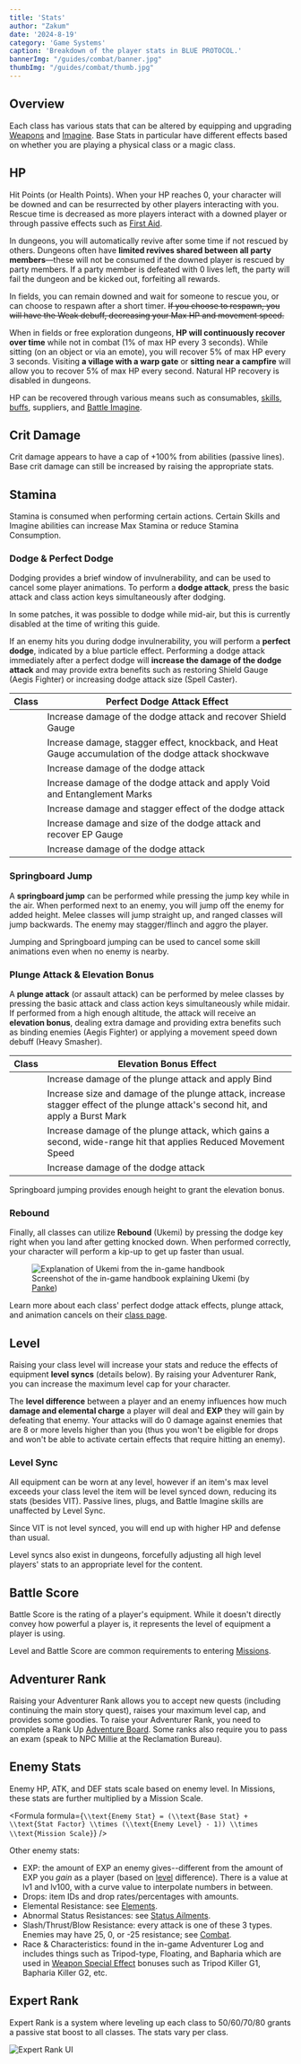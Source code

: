 ```yaml
---
title: 'Stats'
author: "Zakum"
date: '2024-8-19'
category: 'Game Systems'
caption: 'Breakdown of the player stats in BLUE PROTOCOL.'
bannerImg: "/guides/combat/banner.jpg"
thumbImg: "/guides/combat/thumb.jpg"
---
```


<script>
    import StickyNote from '$lib/components/StickyNote.svelte';
    import StatsTable from '$lib/components/guides/StatsTable.svelte';
    import BaseStatsConversionTable from '$lib/components/guides/BaseStatsConversionTable.svelte';
    import LevelDifferenceTable from '$lib/components/guides/LevelDifferenceTable.svelte';
    import StaminaConsumptionTable from "$lib/components/guides/StaminaConsumptionTable.svelte";
    import ClassIcon from "$lib/components/ClassIcon.svelte"
    import Formula from "$lib/components/guides/Formula.svelte"
    import { assetUrl } from "$lib/utils";
</script>

## Overview
Each class has various stats that can be altered by equipping and upgrading [Weapons](/guides/weapons-and-plugs) and [Imagine](/guides/imagine). Base Stats in particular have different effects based on whether you are playing a physical class or a magic class.

<StatsTable />

## HP
Hit Points (or Health Points). When your HP reaches 0, your character will be downed and can be resurrected by other players interacting with you. Rescue time is decreased as more players interact with a downed player or through passive effects such as [First Aid](/classes/6/skills#106205).

In dungeons, you will automatically revive after some time if not rescued by others. Dungeons often have **limited revives shared between all party members**—these will not be consumed if the downed player is rescued by party members. If a party member is defeated with 0 lives left, the party will fail the dungeon and be kicked out, forfeiting all rewards.

In fields, you can remain downed and wait for someone to rescue you, or can choose to respawn after a short timer. ~~If you choose to respawn, you will have the Weak debuff, decreasing your Max HP and movement speed.~~

When in fields or free exploration dungeons, **HP will continuously recover over time** while not in combat (1% of max HP every 3 seconds). While sitting (on an object or via an emote), you will recover 5% of max HP every 3 seconds. Visiting **a village with a warp gate** or **sitting near a campfire** will allow you to recover 5% of max HP every second. Natural HP recovery is disabled in dungeons.

HP can be recovered through various means such as consumables, [skills](/guides/combat#skills), [buffs](/guides/combat#buffs--debuffs), suppliers, and [Battle Imagine](/guides/imagine#battle-imagine).

## Crit Damage
Crit damage appears to have a cap of +100% from abilities (passive lines). Base crit damage can still be increased by raising the appropriate stats.

## Stamina
Stamina is consumed when performing certain actions. Certain Skills and Imagine abilities can increase Max Stamina or reduce Stamina Consumption.

<StaminaConsumptionTable />

### Dodge & Perfect Dodge
Dodging provides a brief window of invulnerability, and can be used to cancel some player animations. To perform a **dodge attack**, press the basic attack and class action keys simultaneously after dodging. 

<StickyNote type="note">
    In some patches, it was possible to dodge while mid-air, but this is currently disabled at the time of writing this guide.
</StickyNote>

If an enemy hits you during dodge invulnerability, you will perform a **perfect dodge**, indicated by a blue particle effect. Performing a dodge attack immediately after a perfect dodge will **increase the damage of the dodge attack** and may provide extra benefits such as restoring Shield Gauge (Aegis Fighter) or increasing dodge attack size (Spell Caster). 

| Class | Perfect Dodge Attack Effect |
|-------|-----------------------------|
| <ClassIcon id={12} style="background-color: var(--outline-color)" /> | Increase damage of the dodge attack and recover Shield Gauge |
| <ClassIcon id={21} style="background-color: var(--outline-color)" /> | Increase damage, stagger effect, knockback, and Heat Gauge accumulation of the dodge attack shockwave |
| <ClassIcon id={6} style="background-color: var(--outline-color)" /> | Increase damage of the dodge attack |
| <ClassIcon id={20} style="background-color: var(--outline-color)" /> | Increase damage of the dodge attack and apply Void and Entanglement Marks |
| <ClassIcon id={19} style="background-color: var(--outline-color)" /> | Increase damage and stagger effect of the dodge attack |
| <ClassIcon id={11} style="background-color: var(--outline-color)" /> | Increase damage and size of the dodge attack and recover EP Gauge |
| <ClassIcon id={7} style="background-color: var(--outline-color)" /> | Increase damage of the dodge attack |

### Springboard Jump
A **springboard jump** can be performed while pressing the jump key while in the air. When performed next to an enemy, you will jump off the enemy for added height. Melee classes will jump straight up, and ranged classes will jump backwards. The enemy may stagger/flinch and aggro the player. 

Jumping and Springboard jumping can be used to cancel some skill animations even when no enemy is nearby. 

### Plunge Attack & Elevation Bonus
A **plunge attack** (or assault attack) can be performed by melee classes by pressing the basic attack and class action keys simultaneously while midair. If performed from a high enough altitude, the attack will receive an **elevation bonus**, dealing extra damage and providing extra benefits such as binding enemies (Aegis Fighter) or applying a movement speed down debuff (Heavy Smasher). 

| Class | Elevation Bonus Effect |
|-------|------------------------|
| <ClassIcon id={12} style="background-color: var(--outline-color)" /> | Increase damage of the plunge attack and apply Bind |
| <ClassIcon id={20} style="background-color: var(--outline-color)" /> | Increase size and damage of the plunge attack, increase stagger effect of the plunge attack's second hit, and apply a Burst Mark |
| <ClassIcon id={19} style="background-color: var(--outline-color)" /> | Increase damage of the plunge attack, which gains a second, wide-range hit that applies Reduced Movement Speed |
| <ClassIcon id={7} style="background-color: var(--outline-color)" /> | Increase damage of the dodge attack |

<StickyNote type="tip">
    Springboard jumping provides enough height to grant the elevation bonus.
</StickyNote>

### Rebound
Finally, all classes can utilize **Rebound** (Ukemi) by pressing the dodge key right when you land after getting knocked down. When performed correctly, your character will perform a kip-up to get up faster than usual.

<figure>
    <img src="/guides/combat/ukemi by panke.jpg" alt="Explanation of Ukemi from the in-game handbook">
    <figcaption>Screenshot of the in-game handbook explaining Ukemi (by <a href="https://twitter.com/panke219/status/1643933953190154243" rel="noopener nofollow noreferrer" target="_blank">Panke</a>)</figcaption>
</figure>

Learn more about each class' perfect dodge attack effects, plunge attack, and animation cancels on their [class page](/classes).

## Level
Raising your class level will increase your stats and reduce the effects of equipment **level syncs** (details below). By raising your Adventurer Rank, you can increase the maximum level cap for your character.

The **level difference** between a player and an enemy influences how much **damage and elemental charge** a player will deal and **EXP** they will gain by defeating that enemy. Your attacks will do 0 damage against enemies that are 8 or more levels higher than you (thus you won't be eligible for drops and won't be able to activate certain effects that require hitting an enemy). 

<LevelDifferenceTable />

### Level Sync
All equipment can be worn at any level, however if an item's max level exceeds your class level the item will be level synced down, reducing its stats (besides VIT). Passive lines, plugs, and Battle Imagine skills are unaffected by Level Sync.

Since VIT is not level synced, you will end up with higher HP and defense than usual. 

Level syncs also exist in dungeons, forcefully adjusting all high level players' stats to an appropriate level for the content.

## Battle Score
Battle Score is the rating of a player's equipment. While it doesn't directly convey how powerful a player is, it represents the level of equipment a player is using.

Level and Battle Score are common requirements to entering [Missions](/guides/missions).

## Adventurer Rank
Raising your Adventurer Rank allows you to accept new quests (including continuing the main story quest), raises your maximum level cap, and provides some goodies. To raise your Adventurer Rank, you need to complete a Rank Up [Adventure Board](/guides/adventure-boards). Some ranks also require you to pass an exam (speak to NPC Millie at the Reclamation Bureau).

## Enemy Stats
Enemy HP, ATK, and DEF stats scale based on enemy level. In Missions, these stats are further multiplied by a Mission Scale.

<Formula 
    formula={`
        \\text{Enemy Stat} =
        (\\text{Base Stat} + \\text{Stat Factor} \\times (\\text{Enemy Level} - 1))
        \\times \\text{Mission Scale}
    `}
/>

Other enemy stats:
- EXP: the amount of EXP an enemy gives--different from the amount of EXP you *gain* as a player (based on [level](/guides/stats#level) difference). There is a value at lv1 and lv100, with a curve value to interpolate numbers in between. 
- Drops: item IDs and drop rates/percentages with amounts.
- Elemental Resistance: see [Elements](/guides/elements#elemental-resistance).
- Abnormal Status Resistances: see [Status Ailments](/guides/status-ailments).
- Slash/Thrust/Blow Resistance: every attack is one of these 3 types. Enemies may have 25, 0, or -25 resistance; see [Combat](/guides/combat#damage-formula).
- Race & Characteristics: found in the in-game Adventurer Log and includes things such as Tripod-type, Floating, and Bapharia which are used in [Weapon Special Effect](/guides/equipment#weapon-stats) bonuses such as Tripod Killer G1, Bapharia Killer G2, etc. <!-- Tripod-class, Boar-class? -->

<!-- scale, weight, resist_rate, resist_dot, reaction_leveldiff: currently unknown. reaction can be 0, 1, 2, 3 but also unknown. -->

## Expert Rank
Expert Rank is a system where leveling up each class to 50/60/70/80 grants a passive stat boost to all classes. The stats vary per class.

<img src="/guides/stats/stats-expert-rank.jpg" alt="Expert Rank UI">